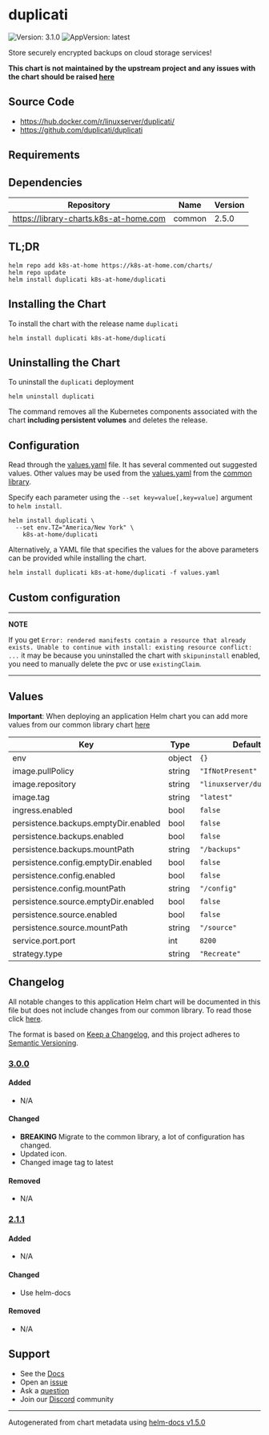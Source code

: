 # duplicati

![Version: 3.1.0](https://img.shields.io/badge/Version-3.1.0-informational?style=flat-square) ![AppVersion: latest](https://img.shields.io/badge/AppVersion-latest-informational?style=flat-square)

Store securely encrypted backups on cloud storage services!

**This chart is not maintained by the upstream project and any issues with the chart should be raised [here](https://github.com/k8s-at-home/charts/issues/new/choose)**

## Source Code

* <https://hub.docker.com/r/linuxserver/duplicati/>
* <https://github.com/duplicati/duplicati>

## Requirements

## Dependencies

| Repository | Name | Version |
|------------|------|---------|
| https://library-charts.k8s-at-home.com | common | 2.5.0 |

## TL;DR

```console
helm repo add k8s-at-home https://k8s-at-home.com/charts/
helm repo update
helm install duplicati k8s-at-home/duplicati
```

## Installing the Chart

To install the chart with the release name `duplicati`

```console
helm install duplicati k8s-at-home/duplicati
```

## Uninstalling the Chart

To uninstall the `duplicati` deployment

```console
helm uninstall duplicati
```

The command removes all the Kubernetes components associated with the chart **including persistent volumes** and deletes the release.

## Configuration

Read through the [values.yaml](./values.yaml) file. It has several commented out suggested values.
Other values may be used from the [values.yaml](https://github.com/k8s-at-home/library-charts/tree/main/charts/stable/common/values.yaml) from the [common library](https://github.com/k8s-at-home/library-charts/tree/main/charts/stable/common).

Specify each parameter using the `--set key=value[,key=value]` argument to `helm install`.

```console
helm install duplicati \
  --set env.TZ="America/New York" \
    k8s-at-home/duplicati
```

Alternatively, a YAML file that specifies the values for the above parameters can be provided while installing the chart.

```console
helm install duplicati k8s-at-home/duplicati -f values.yaml
```

## Custom configuration

---
**NOTE**

If you get `Error: rendered manifests contain a resource that already exists. Unable to continue with install: existing resource conflict: ...` it may be because you uninstalled the chart with `skipuninstall` enabled, you need to manually delete the pvc or use `existingClaim`.

---

## Values

**Important**: When deploying an application Helm chart you can add more values from our common library chart [here](https://github.com/k8s-at-home/library-charts/tree/main/charts/stable/common)

| Key | Type | Default | Description |
|-----|------|---------|-------------|
| env | object | `{}` |  |
| image.pullPolicy | string | `"IfNotPresent"` |  |
| image.repository | string | `"linuxserver/duplicati"` |  |
| image.tag | string | `"latest"` |  |
| ingress.enabled | bool | `false` |  |
| persistence.backups.emptyDir.enabled | bool | `false` |  |
| persistence.backups.enabled | bool | `false` |  |
| persistence.backups.mountPath | string | `"/backups"` |  |
| persistence.config.emptyDir.enabled | bool | `false` |  |
| persistence.config.enabled | bool | `false` |  |
| persistence.config.mountPath | string | `"/config"` |  |
| persistence.source.emptyDir.enabled | bool | `false` |  |
| persistence.source.enabled | bool | `false` |  |
| persistence.source.mountPath | string | `"/source"` |  |
| service.port.port | int | `8200` |  |
| strategy.type | string | `"Recreate"` |  |

## Changelog

All notable changes to this application Helm chart will be documented in this file but does not include changes from our common library. To read those click [here](https://github.com/k8s-at-home/library-charts/tree/main/charts/stable/common#changelog).

The format is based on [Keep a Changelog](https://keepachangelog.com/en/1.0.0/), and this project adheres to [Semantic Versioning](https://semver.org/spec/v2.0.0.html).

### [3.0.0]

#### Added

- N/A

#### Changed

- **BREAKING** Migrate to the common library, a lot of configuration has changed.
- Updated icon.
- Changed image tag to latest

#### Removed

- N/A

### [2.1.1]

#### Added

- N/A

#### Changed

- Use helm-docs

#### Removed

- N/A

[3.0.0]: #3.0.0
[2.1.1]: #2.1.1

## Support

- See the [Docs](https://docs.k8s-at-home.com/our-helm-charts/getting-started/)
- Open an [issue](https://github.com/k8s-at-home/charts/issues/new/choose)
- Ask a [question](https://github.com/k8s-at-home/organization/discussions)
- Join our [Discord](https://discord.gg/sTMX7Vh) community

----------------------------------------------
Autogenerated from chart metadata using [helm-docs v1.5.0](https://github.com/norwoodj/helm-docs/releases/v1.5.0)
